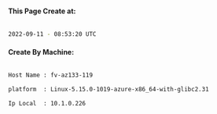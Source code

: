 
   
#### This Page Create at:

```bash

2022-09-11 - 08:53:20 UTC

```

#### Create By Machine:

```bash

Host Name : fv-az133-119

platform  : Linux-5.15.0-1019-azure-x86_64-with-glibc2.31

Ip Local  : 10.1.0.226

```

